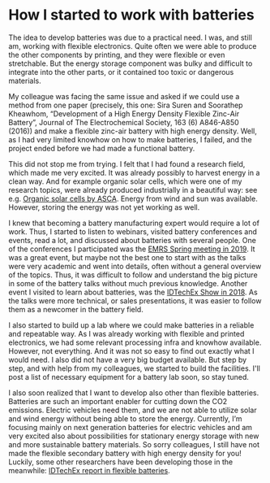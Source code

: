 # How I started to work with batteries

The idea to develop batteries was due to a practical need. I was, and still am, working with flexible electronics. Quite often we were able to produce the other components by printing, and they were flexible or even stretchable. But the energy storage component was bulky and difficult to integrate into the other parts, or it contained too toxic or dangerous materials.

My colleague was facing the same issue and asked if we could use a method from one paper (precisely, this one: Sira Suren and Soorathep Kheawhom, “Development of a High Energy Density Flexible Zinc-Air Battery”, Journal of The Electrochemical Society, 163 (6) A846-A850 (2016)) and make a flexible zinc-air battery with high energy density. Well, as I had very limited knowhow on how to make batteries, I failed, and the project ended before we had made a functional battery.

This did not stop me from trying. I felt that I had found a research field, which made me very excited. It was already possibly to harvest energy in a clean way. And for example organic solar cells, which were one of my research topics, were already produced industrially in a beautiful way: see e.g. [Organic solar cells by ASCA](https://en.asca.com/). Energy from wind and sun was available. However, storing the energy was not yet working as well.

I knew that becoming a battery manufacturing expert would require a lot of work. Thus, I started to listen to webinars, visited battery conferences and events, read a lot, and discussed about batteries with several people. One of the conferences I participated was the [EMRS Spring meeting in 2019](https://www.european-mrs.com/meetings/2019-spring-meeting). It was a great event, but maybe not the best one to start with as the talks were very academic and went into details, often without a general overview of the topics. Thus, it was difficult to follow and understand the big picture in some of the battery talks without much previous knowledge. Another event I visited to learn about batteries, was the [IDTechEx Show in 2018](https://www.idtechex.com/europe2018/show/en/). As the talks were more technical, or sales presentations, it was easier to follow them as a newcomer in the battery field.

I also started to build up a lab where we could make batteries in a reliable and repeatable way. As I was already working with flexible and printed electronics, we had some relevant processing infra and knowhow available. However, not everything. And it was not so easy to find out exactly what I would need. I also did not have a very big budget available. But step by step, and with help from my colleagues, we started to build the facilities. I'll post a list of necessary equipment for a battery lab soon, so stay tuned.

I also soon realized that I want to develop also other than flexible batteries. Batteries are such an important enabler for cutting down the CO2 emissions. Electric vehicles need them, and we are not able to utilize solar and wind energy without being able to store the energy. Currently, I’m focusing mainly on next generation batteries for electric vehicles and am very excited also about possibilities for stationary energy storage with new and more sustainable battery materials. So sorry colleagues, I still have not made the flexible secondary battery with high energy density for you! Luckily, some other researchers have been developing those in the meanwhile: [IDTechEx report in flexible batteries](https://www.idtechex.com/en/research-report/flexible-printed-and-thin-film-batteries-2020-2030-technologies-markets-and-players/759).

